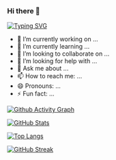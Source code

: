 ### Hi there 👋

<!--
**Ma-Yier/Ma-Yier** is a ✨ _special_ ✨ repository because its `README.md` (this file) appears on your GitHub profile.
-->

[![Typing SVG](https://readme-typing-svg.demolab.com/?lines=Here+are+some+info+about+me+...&backgroud=34495E&color=41B883)](https://github.com/Ma-Yier/Ma-Yier)


- 🔭 I’m currently working on ...
- 🌱 I’m currently learning ...
- 👯 I’m looking to collaborate on ...
- 🤔 I’m looking for help with ...
- 💬 Ask me about ...
- 📫 How to reach me: ...
- 😄 Pronouns: ...
- ⚡ Fun fact: ...


[![Github Activity Graph](https://github-readme-activity-graph.vercel.app/graph?username=Ma-Yier&theme=vue&area=true)](https://github.com/Ma-Yier/Ma-Yier)


[![GitHub Stats](https://github-readme-stats.vercel.app/api?username=Ma-Yier&theme=vue&show_icons=true&hide=prs&rank_icon=github)](https://github.com/Ma-Yier/Ma-Yier)

[![Top Langs](https://github-readme-stats.vercel.app/api/top-langs/?username=Ma-Yier)](https://github.com/Ma-Yier/Ma-Yier)


[![GitHub Streak](https://streak-stats.demolab.com/?user=Ma-Yier&theme=vue-dark&locale=en&date_format=Mj[,Y]&hide_border=true&card_width=750&type=json)](https://github.com/Ma-Yier/Ma-Yier)

